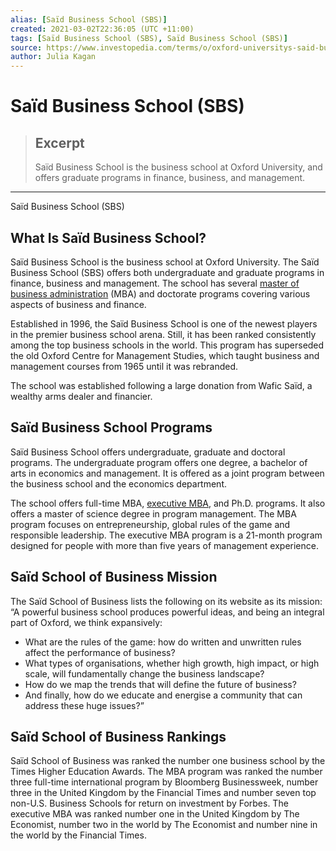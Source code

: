 ```yaml
---
alias: [Saïd Business School (SBS)]
created: 2021-03-02T22:36:05 (UTC +11:00)
tags: [Saïd Business School (SBS), Saïd Business School (SBS)]
source: https://www.investopedia.com/terms/o/oxford-universitys-said-business-school.asp
author: Julia Kagan
---
```


# Saïd Business School (SBS)

> ## Excerpt
> Saïd Business School is the business school at Oxford University, and offers graduate programs in finance, business, and management.

---

Saïd Business School (SBS)
## What Is Saïd Business School?

Saïd Business School is the business school at Oxford University. The Saïd Business School (SBS) offers both undergraduate and graduate programs in finance, business and management. The school has several [master of business administration](https://www.investopedia.com/terms/m/mba.asp) (MBA) and doctorate programs covering various aspects of business and finance.

Established in 1996, the Saïd Business School is one of the newest players in the premier business school arena. Still, it has been ranked consistently among the top business schools in the world. This program has superseded the old Oxford Centre for Management Studies, which taught business and management courses from 1965 until it was rebranded.

The school was established following a large donation from Wafic Saïd, a wealthy arms dealer and financier.

## Saïd Business School Programs

Saïd Business School offers undergraduate, graduate and doctoral programs. The undergraduate program offers one degree, a bachelor of arts in economics and management. It is offered as a joint program between the business school and the economics department.

The school offers full-time MBA, [executive MBA](https://www.investopedia.com/terms/e/executive-mba.asp), and Ph.D. programs. It also offers a master of science degree in program management. The MBA program focuses on entrepreneurship, global rules of the game and responsible leadership. The executive MBA program is a 21-month program designed for people with more than five years of management experience.

## Saïd School of Business Mission

The Saïd School of Business lists the following on its website as its mission: “A powerful business school produces powerful ideas, and being an integral part of Oxford, we think expansively:

-   What are the rules of the game: how do written and unwritten rules affect the performance of business?
-   What types of organisations, whether high growth, high impact, or high scale, will fundamentally change the business landscape?
-   How do we map the trends that will define the future of business? 
-   And finally, how do we educate and energise a community that can address these huge issues?”

## Saïd School of Business Rankings

Saïd School of Business was ranked the number one business school by the Times Higher Education Awards. The MBA program was ranked the number three full-time international program by Bloomberg Businessweek, number three in the United Kingdom by the Financial Times and number seven top non-U.S. Business Schools for return on investment by Forbes. The executive MBA was ranked number one in the United Kingdom by The Economist, number two in the world by The Economist and number nine in the world by the Financial Times.
